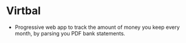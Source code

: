 # Virtbal

- Progressive web app to track the amount of money you keep every month, by parsing you PDF bank statements.
